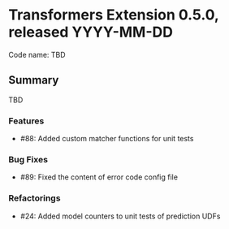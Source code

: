 # Transformers Extension 0.5.0, released YYYY-MM-DD

Code name: TBD


## Summary

TBD

### Features

 - #88: Added custom matcher functions for unit tests

### Bug Fixes

 - #89: Fixed the content of error code config file 

### Refactorings

 - #24: Added model counters to unit tests of prediction UDFs
  

    
  
